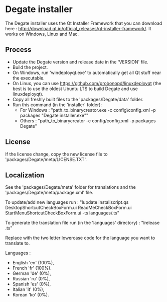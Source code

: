 # Degate installer

The Degate installer uses the Qt Installer Framework that you can download here : http://download.qt.io/official_releases/qt-installer-framework/.
It works on Windows, Linux and Mac.

## Process

- Update the Degate version and release date in the 'VERSION' file.
- Build the project.
- On Windows, run 'windeployqt.exe' to automatically get all Qt stuff near the executable.
- On Linux, you can use https://github.com/probonopd/linuxdeployqt (the best is to use the oldest Ubuntu LTS to build Degate and use linuxdeployqt).
- Copy all freshly built files to the 'packages/Degate/data' folder.
- Run this command (in the 'installer' folder): 
	- For Windows : "path_to_binarycreator.exe -c config\config.xml -p packages "Degate installer.exe""
	- Others : "path_to_binarycreator -c config/config.xml -p packages Degate"

## License

If the license change, copy the new license file to 'packages/Degate/meta/LICENSE.TXT'.

## Localization

See the 'packages/Degate/meta' folder for translations and the 'packages/Degate/meta/package.xml' file.

To update/add new languages run :
	"lupdate installscript.qs DesktopShortcutCheckBoxForm.ui ReadMeCheckBoxForm.ui StartMenuShortcutCheckBoxForm.ui -ts languages/<language>.ts"
	
To generate the translation file run (in the 'languages' directory) :
	"lrelease <language>.ts"
	
Replace <language> with the two letter lowercase code for the language you want to translate to.
	
Languages :

- English 'en' (100%),
- French 'fr' (100%).
- German 'de' (0%),
- Russian 'ru' (0%),
- Spanish 'es' (0%),
- Italian 'it' (0%),
- Korean 'ko' (0%).
